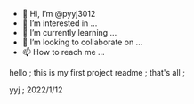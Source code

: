 - 👋 Hi, I’m @pyyj3012
- 👀 I’m interested in ...
- 🌱 I’m currently learning ...
- 💞️ I’m looking to collaborate on ...
- 📫 How to reach me ...

<!---
pyyj3012/pyyj3012 is a ✨ special ✨ repository because its `README.md` (this file) appears on your GitHub profile.
You can click the Preview link to take a look at your changes.
--->
hello ;
this is my first project readme ;
that's all ;
   
   yyj ;
   2022/1/12
   
   
